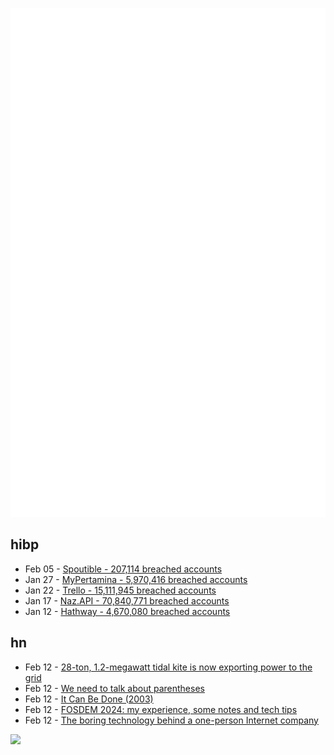 ![Metrics](https://raw.githubusercontent.com/phixion/phixion/master/metrics.svg)

## hibp

<!--
for https://github.com/phixion/phixion/blob/main/.github/workflows/feeds.yml
-->
<!--START_SECTION:haveibeenpwnd-->
- Feb 05 - [Spoutible - 207,114 breached accounts](https://haveibeenpwned.com/PwnedWebsites#Spoutible)
- Jan 27 - [MyPertamina - 5,970,416 breached accounts](https://haveibeenpwned.com/PwnedWebsites#MyPertamina)
- Jan 22 - [Trello - 15,111,945 breached accounts](https://haveibeenpwned.com/PwnedWebsites#Trello)
- Jan 17 - [Naz.API - 70,840,771 breached accounts](https://haveibeenpwned.com/PwnedWebsites#NazApi)
- Jan 12 - [Hathway - 4,670,080 breached accounts](https://haveibeenpwned.com/PwnedWebsites#Hathway)
<!--END_SECTION:haveibeenpwnd-->

## hn

<!--
for https://github.com/phixion/phixion/blob/main/.github/workflows/feeds.yml
-->
<!--START_SECTION:hn-->
- Feb 12 - [28-ton, 1.2-megawatt tidal kite is now exporting power to the grid](https://newatlas.com/energy/minesto-tidal-kite/)
- Feb 12 - [We need to talk about parentheses](https://andreyor.st/posts/2020-12-03-we-need-to-talk-about-parentheses/)
- Feb 12 - [It Can Be Done (2003)](https://multicians.org/andre.html)
- Feb 12 - [FOSDEM 2024: my experience, some notes and tech tips](https://ounapuu.ee/posts/2024/02/12/fosdem-2024/)
- Feb 12 - [The boring technology behind a one-person Internet company](https://www.listennotes.com/blog/the-boring-technology-behind-a-one-person-23/)
<!--END_SECTION:hn-->

<!--
for https://yhype.me
-->
![](https://hit.yhype.me/github/profile?user_id=13013670)
